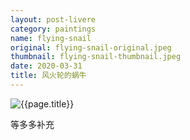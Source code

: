 ```yaml
---
layout: post-livere
category: paintings
name: flying-snail
original: flying-snail-original.jpeg
thumbnail: flying-snail-thumbnail.jpeg
date: 2020-03-31
title: 风火轮的蜗牛
---
```


![{{page.title}}](/gallery/{{page.category}}/{{page.original}})

等多多补充
